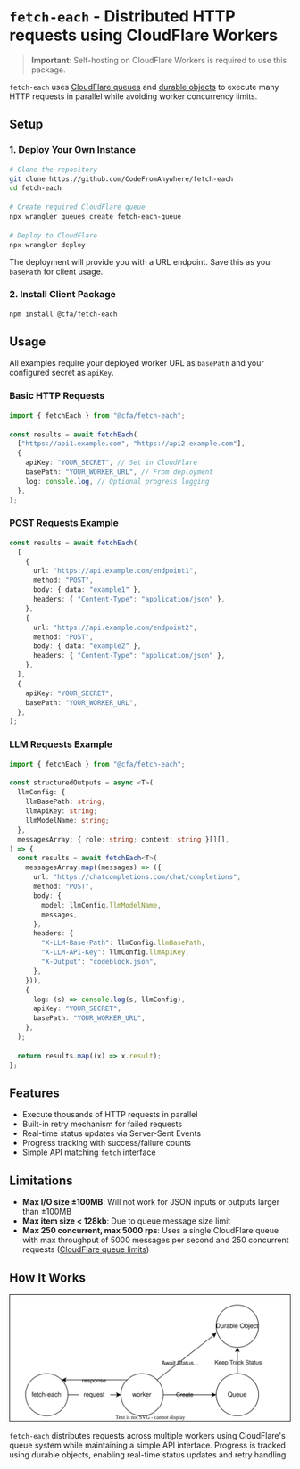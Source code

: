 # `fetch-each` - Distributed HTTP requests using CloudFlare Workers

> **Important**: Self-hosting on CloudFlare Workers is required to use this package.

`fetch-each` uses [CloudFlare queues](https://developers.cloudflare.com/queues/) and [durable objects](https://developers.cloudflare.com/durable-objects/) to execute many HTTP requests in parallel while avoiding worker concurrency limits.

## Setup

### 1. Deploy Your Own Instance

```bash
# Clone the repository
git clone https://github.com/CodeFromAnywhere/fetch-each
cd fetch-each

# Create required CloudFlare queue
npx wrangler queues create fetch-each-queue

# Deploy to CloudFlare
npx wrangler deploy
```

The deployment will provide you with a URL endpoint. Save this as your `basePath` for client usage.

### 2. Install Client Package

```bash
npm install @cfa/fetch-each
```

## Usage

All examples require your deployed worker URL as `basePath` and your configured secret as `apiKey`.

### Basic HTTP Requests

```typescript
import { fetchEach } from "@cfa/fetch-each";

const results = await fetchEach(
  ["https://api1.example.com", "https://api2.example.com"],
  {
    apiKey: "YOUR_SECRET", // Set in CloudFlare
    basePath: "YOUR_WORKER_URL", // From deployment
    log: console.log, // Optional progress logging
  },
);
```

### POST Requests Example

```typescript
const results = await fetchEach(
  [
    {
      url: "https://api.example.com/endpoint1",
      method: "POST",
      body: { data: "example1" },
      headers: { "Content-Type": "application/json" },
    },
    {
      url: "https://api.example.com/endpoint2",
      method: "POST",
      body: { data: "example2" },
      headers: { "Content-Type": "application/json" },
    },
  ],
  {
    apiKey: "YOUR_SECRET",
    basePath: "YOUR_WORKER_URL",
  },
);
```

### LLM Requests Example

```typescript
import { fetchEach } from "@cfa/fetch-each";

const structuredOutputs = async <T>(
  llmConfig: {
    llmBasePath: string;
    llmApiKey: string;
    llmModelName: string;
  },
  messagesArray: { role: string; content: string }[][],
) => {
  const results = await fetchEach<T>(
    messagesArray.map((messages) => ({
      url: "https://chatcompletions.com/chat/completions",
      method: "POST",
      body: {
        model: llmConfig.llmModelName,
        messages,
      },
      headers: {
        "X-LLM-Base-Path": llmConfig.llmBasePath,
        "X-LLM-API-Key": llmConfig.llmApiKey,
        "X-Output": "codeblock.json",
      },
    })),
    {
      log: (s) => console.log(s, llmConfig),
      apiKey: "YOUR_SECRET",
      basePath: "YOUR_WORKER_URL",
    },
  );

  return results.map((x) => x.result);
};
```

## Features

- Execute thousands of HTTP requests in parallel
- Built-in retry mechanism for failed requests
- Real-time status updates via Server-Sent Events
- Progress tracking with success/failure counts
- Simple API matching `fetch` interface

## Limitations

- **Max I/O size ±100MB**: Will not work for JSON inputs or outputs larger than ±100MB
- **Max item size < 128kb**: Due to queue message size limit
- **Max 250 concurrent, max 5000 rps**: Uses a single CloudFlare queue with max throughput of 5000 messages per second and 250 concurrent requests ([CloudFlare queue limits](https://developers.cloudflare.com/queues/platform/limits/))

## How It Works

![Architecture Diagram](public/graph.drawio.svg)

`fetch-each` distributes requests across multiple workers using CloudFlare's queue system while maintaining a simple API interface. Progress is tracked using durable objects, enabling real-time status updates and retry handling.
